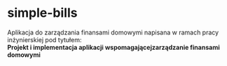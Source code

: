 # simple-bills
Aplikacja do zarządzania finansami domowymi napisana w ramach pracy inżynierskiej pod tytułem:\
**Projekt i implementacja aplikacji wspomagającejzarządzanie finansami domowymi**
